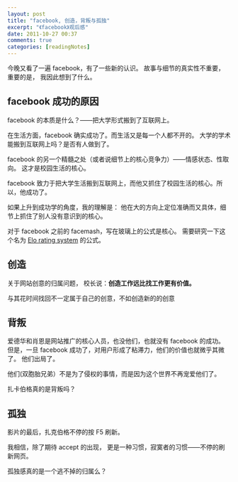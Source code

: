 ```yaml
---
layout: post
title: "facebook, 创造，背叛与孤独"
excerpt: "《facebook》观后感"
date: 2011-10-27 00:37
comments: true
categories: [readingNotes]
---
```


今晚又看了一遍 facebook，有了一些新的认识。
故事与细节的真实性不重要，
重要的是，
我因此想到了什么。

facebook 成功的原因
-------------------

facebook 的本质是什么？——把大学形式搬到了互联网上。

在生活方面，facebook 确实成功了。而生活又是每一个人都不开的。
大学的学术能搬到互联网上吗？是否有人做到了。

facebook 的另一个精髓之处（或者说细节上的核心竞争力）——情感状态、性取向。
这才是校园生活的核心。

facebook 致力于把大学生活搬到互联网上，而他又抓住了校园生活的核心。所以，他成功了。

如果上升到成功学的角度，我的理解是：
他在大的方向上定位准确而又具体，细节上抓住了别人没有意识到的核心。

对于 facebook 之前的 facemash，写在玻璃上的公式是核心。
需要研究一下这个名为 [Elo rating system](http://en.wikipedia.org/wiki/ELO_rating) 的公式。

创造
----

关于网站创意的归属问题，
校长说：**创造工作远比找工作更有价值。**

与其花时间找回不一定属于自己的创意，不如创造新的的创意

背叛
----

爱德华和肖恩是网站推广的核心人员，也没他们，也就没有 facebook 的成功。
但是，一旦 facebook 成功了，对用户形成了粘滞力，他们的价值也就微乎其微了。
他们出局了。

他们(双胞胎兄弟）不是为了侵权的事情，而是因为这个世界不再宠爱他们了。

扎卡伯格真的是背叛吗？

孤独
----

影片的最后，扎克伯格不停的按 F5 刷新。

我相信，除了期待 accept 的出现，
更是一种习惯，寂寞者的习惯——不停的刷新网页。

孤独感真的是一个逃不掉的归属么？
